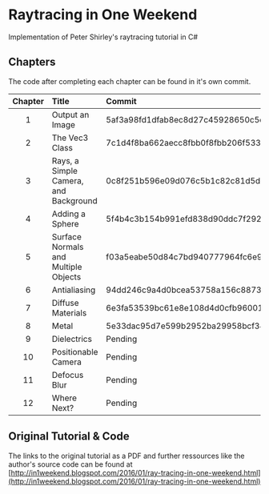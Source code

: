 ﻿# Raytracing in One Weekend

Implementation of Peter Shirley's raytracing tutorial in C#

## Chapters

The code after completing each chapter can be found in it's own commit.

| Chapter | Title                                 | Commit                                   |
|:-------:|:--------------------------------------|:-----------------------------------------|
| 1       | Output an Image                       | 5af3a98fd1dfab8ec8d27c45928650c5ebb9597b |
| 2       | The Vec3 Class                        | 7c1d4f8ba662aecc8fbb0f8fbb206f533dee10eb |
| 3       | Rays, a Simple Camera, and Background | 0c8f251b596e09d076c5b1c82c81d5d425d2a3cb |
| 4       | Adding a Sphere                       | 5f4b4c3b154b991efd838d90ddc7f292ad77bd92 |
| 5       | Surface Normals and Multiple Objects  | f03a5eabe50d84c7bd940777964fc6e99f7ea3e4 |
| 6       | Antialiasing                          | 94dd246c9a4d0bcea53758a156c88734a656e561 |
| 7       | Diffuse Materials                     | 6e3fa53539bc61e8e108d4d0cfb9600191394ea1 |
| 8       | Metal                                 | 5e33dac95d7e599b2952ba29958bcf3475214e41 |
| 9       | Dielectrics                           | Pending                                  |
| 10      | Positionable Camera                   | Pending                                  |
| 11      | Defocus Blur                          | Pending                                  |
| 12      | Where Next?                           | Pending                                  |

## Original Tutorial & Code

The links to the original tutorial as a PDF and further ressources like the author's source code can be found at [http://in1weekend.blogspot.com/2016/01/ray-tracing-in-one-weekend.html](http://in1weekend.blogspot.com/2016/01/ray-tracing-in-one-weekend.html)
